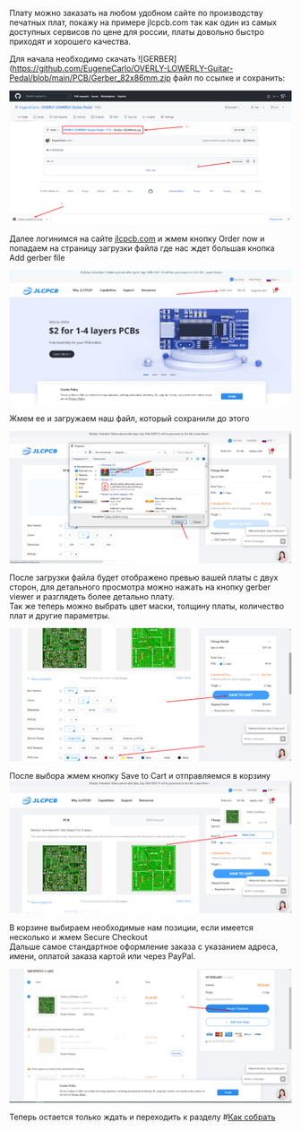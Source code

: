 Плату можно заказать на любом удобном сайте по производству печатных плат, покажу на примере jlcpcb.com так как один из самых доступных сервисов по цене для россии, платы довольно быстро приходят и хорошего качества.<p>
Для начала необходимо скачать ![GERBER](https://github.com/EugeneCarlo/OVERLY-LOWERLY-Guitar-Pedal/blob/main/PCB/Gerber_82x86mm.zip файл по ссылке и сохранить:<br>

![gerber](https://github.com/EugeneCarlo/OVERLY-LOWERLY-Guitar-Pedal/blob/main/Image/Screenshot_910.png)

Далее логинимся на сайте [jlcpcb.com](jlcpcb.com) и жмем кнопку Order now и попадаем на страницу загрузки файла где нас ждет большая кнопка Add gerber file<br>

![ordernow](../Image/Screenshot_911.png)

Жмем ее и загружаем наш файл, который сохранили до этого<br>

![download](../Image/Screenshot_912.png)

После загрузки файла будет отображено превью вашей платы с двух сторон, для детального просмотра можно нажать на кнопку gerber viewer и разглядеть более детально плату.<br>
Так же теперь можно выбрать цвет маски, толщину платы, количество плат и другие параметры.<br>

![vierwer](../Image/Screenshot_913.png)

После выбора жмем кнопку Save to Cart и отправляемся в корзину<br>
![savetocart](../Image/Screenshot_914.png)

В корзине выбираем необходимые нам позиции, если имеется несколько и жмем Secure Checkout<br>
Дальше самое стандартное оформление заказа с указанием адреса, имени, оплатой заказа картой или через PayPal.<br>

![checkout](../Image/Screenshot_915.png)

Теперь остается только ждать и переходить к разделу #[Как собрать](https://github.com/EugeneCarlo/OVERLY-LOWERLY-Guitar-Pedal-/blob/main/How%20to%20assemble/README.md)